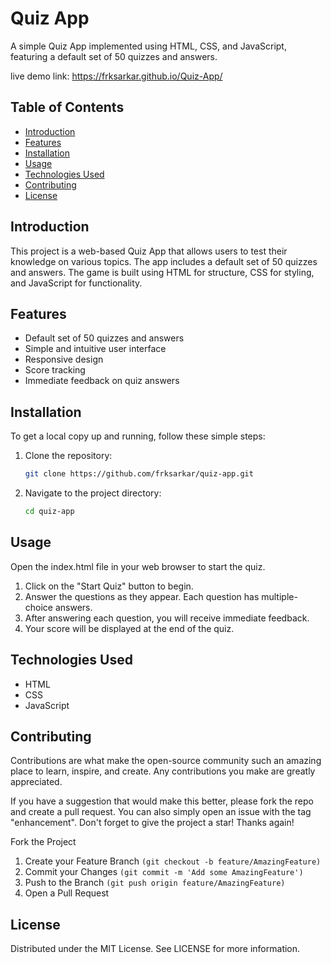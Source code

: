 
# Quiz App

A simple Quiz App implemented using HTML, CSS, and JavaScript, featuring a default set of 50 quizzes and answers.

live demo link: https://frksarkar.github.io/Quiz-App/

## Table of Contents

- [Introduction](#introduction)
- [Features](#features)
- [Installation](#installation)
- [Usage](#usage)
- [Technologies Used](#technologies-used)
- [Contributing](#contributing)
- [License](#license)

## Introduction

This project is a web-based Quiz App that allows users to test their knowledge on various topics. The app includes a default set of 50 quizzes and answers. The game is built using HTML for structure, CSS for styling, and JavaScript for functionality.

## Features

- Default set of 50 quizzes and answers
- Simple and intuitive user interface
- Responsive design
- Score tracking
- Immediate feedback on quiz answers

## Installation

To get a local copy up and running, follow these simple steps:

1. Clone the repository:
   ```sh
   git clone https://github.com/frksarkar/quiz-app.git

2. Navigate to the project directory:
   ```sh
   cd quiz-app

## Usage

Open the index.html file in your web browser to start the quiz.
1. Click on the "Start Quiz" button to begin.
2. Answer the questions as they appear. Each question has multiple-choice answers.
3. After answering each question, you will receive immediate feedback.
4. Your score will be displayed at the end of the quiz.

## Technologies Used
- HTML
- CSS
- JavaScript

## Contributing
Contributions are what make the open-source community such an amazing place to learn, inspire, and create. Any contributions you make are greatly appreciated.

If you have a suggestion that would make this better, please fork the repo and create a pull request. You can also simply open an issue with the tag "enhancement".
Don't forget to give the project a star! Thanks again!

Fork the Project
1. Create your Feature Branch `(git checkout -b feature/AmazingFeature)`
2. Commit your Changes `(git commit -m 'Add some AmazingFeature')`
3. Push to the Branch `(git push origin feature/AmazingFeature)`
4. Open a Pull Request

## License
Distributed under the MIT License. See LICENSE for more information.

